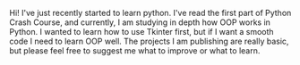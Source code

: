 Hi!
I've just recently started to learn python.
I've read the first part of Python Crash Course, and currently, I am studying in depth how OOP works in Python.
I wanted to learn how to use Tkinter first, but if I want a smooth code I need to learn OOP well.
The projects I am publishing are really basic, 
but please feel free to suggest me what to improve or what to learn.
